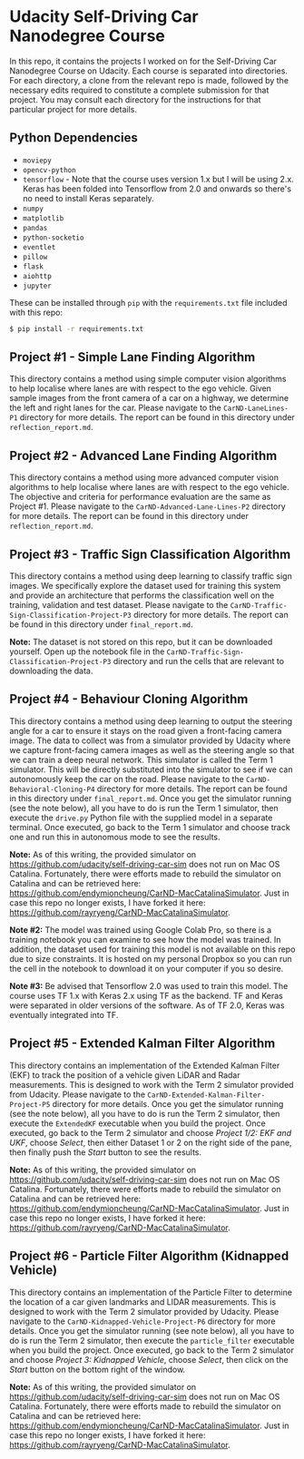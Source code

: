 # Udacity Self-Driving Car Nanodegree Course

In this repo, it contains the projects I worked on for the Self-Driving Car Nanodegree Course on Udacity.  Each course is separated into directories.  For each directory, a clone from the relevant repo is made, followed by the necessary edits required to constitute a complete submission for that project.  You may consult each directory for the instructions for that particular project for more details.

## Python Dependencies
* `moviepy`
* `opencv-python`
* `tensorflow` - Note that the course uses version 1.x but I will be using 2.x.  Keras has been folded into Tensorflow from 2.0 and onwards so there's no need to install Keras separately.
* `numpy`
* `matplotlib`
* `pandas`
* `python-socketio`
* `eventlet`
* `pillow`
* `flask`
* `aiohttp`
* `jupyter`

These can be installed through `pip` with the `requirements.txt` file included with this repo:

```sh
$ pip install -r requirements.txt
```

## Project #1 - Simple Lane Finding Algorithm

This directory contains a method using simple computer vision algorithms to help localise where lanes are with respect to the ego vehicle.  Given sample images from the front camera of a car on a highway, we determine the left and right lanes for the car.  Please navigate to the `CarND-LaneLines-P1` directory for more details.  The report can be found in this directory under `reflection_report.md`.

## Project #2 - Advanced Lane Finding Algorithm

This directory contains a method using more advanced computer vision algorithms to help localise where lanes are with respect to the ego vehicle.  The objective and criteria for performance evaluation are the same as Project #1.  Please navigate to the `CarND-Advanced-Lane-Lines-P2` directory for more details.  The report can be found in this directory under `reflection_report.md`.

## Project #3 - Traffic Sign Classification Algorithm

This directory contains a method using deep learning to classify traffic sign images.  We specifically explore the dataset used for training this system and provide an architecture that performs the classification well on the training, validation and test dataset.  Please navigate to the `CarND-Traffic-Sign-Classification-Project-P3` directory for more details.  The report can be found in this directory under `final_report.md`.

**Note:**  The dataset is not stored on this repo, but it can be downloaded yourself.  Open up the notebook file in the  `CarND-Traffic-Sign-Classification-Project-P3` directory and run the cells that are relevant to downloading the data.

## Project #4 - Behaviour Cloning Algorithm

This directory contains a method using deep learning to output the steering angle for a car to ensure it stays on the road given a front-facing camera image.  The data to collect was from a simulator provided by Udacity where we capture front-facing camera images as well as the steering angle so that we can train a deep neural network.  This simulator is called the Term 1 simulator.  This will be directly substituted into the simulator to see if we can autonomously keep the car on the road.  Please navigate to the `CarND-Behavioral-Cloning-P4` directory for more details.  The report can be found in this directory under `final_report.md`.  Once you get the simulator running (see the note below), all you have to do is run the Term 1 simulator, then execute the `drive.py` Python file with the supplied model in a separate terminal.  Once executed, go back to the Term 1 simulator and choose track one and run this in autonomous mode to see the results.

**Note:** As of this writing, the provided simulator on https://github.com/udacity/self-driving-car-sim does not run on Mac OS Catalina.  Fortunately, there were efforts made to rebuild the simulator on Catalina and can be retrieved here: https://github.com/endymioncheung/CarND-MacCatalinaSimulator.  Just in case this repo no longer exists, I have forked it here: https://github.com/rayryeng/CarND-MacCatalinaSimulator.

**Note #2:** The model was trained using Google Colab Pro, so there is a training notebook you can examine to see how the model was trained.  In addition, the dataset used for training this model is not available on this repo due to size constraints.  It is hosted on my personal Dropbox so you can run the cell in the notebook to download it on your computer if you so desire.

**Note #3:** Be advised that Tensorflow 2.0 was used to train this model.  The course uses TF 1.x with Keras 2.x using TF as the backend.  TF and Keras were separated in older versions of the software.  As of TF 2.0, Keras was eventually integrated into TF.

## Project #5 - Extended Kalman Filter Algorithm

This directory contains an implementation of the Extended Kalman Filter (EKF) to track the position of a vehicle given LiDAR and Radar measurements.  This is designed to work with the Term 2 simulator provided from Udacity.  Please navigate to the `CarND-Extended-Kalman-Filter-Project-P5` directory for more details.  Once you get the simulator running (see the note below), all you have to do is run the Term 2 simulator, then execute the `ExtendedKF` executable when you build the project.   Once executed, go back to the Term 2 simulator and choose *Project 1/2: EKF and UKF*, choose *Select*, then either Dataset 1 or 2 on the right side of the pane, then finally push the *Start* button to see the results.

**Note:** As of this writing, the provided simulator on https://github.com/udacity/self-driving-car-sim does not run on Mac OS Catalina.  Fortunately, there were efforts made to rebuild the simulator on Catalina and can be retrieved here: https://github.com/endymioncheung/CarND-MacCatalinaSimulator.  Just in case this repo no longer exists, I have forked it here: https://github.com/rayryeng/CarND-MacCatalinaSimulator.

## Project #6 - Particle Filter Algorithm (Kidnapped Vehicle)

This directory contains an implementation of the Particle Filter to determine the location of a car given landmarks and LIDAR measurements.  This is designed to work with the Term 2 simulator provided by Udacity.  Please navigate to the `CarND-Kidnapped-Vehicle-Project-P6` directory for more details.  Once you get the simulator running (see note below), all you have to do is run the Term 2 simulator, then execute the `particle_filter` executable when you build the project.  Once executed, go back to the Term 2 simulator and choose *Project 3: Kidnapped Vehicle*, choose *Select*, then click on the *Start* button on the bottom right of the window.

**Note:** As of this writing, the provided simulator on https://github.com/udacity/self-driving-car-sim does not run on Mac OS Catalina.  Fortunately, there were efforts made to rebuild the simulator on Catalina and can be retrieved here: https://github.com/endymioncheung/CarND-MacCatalinaSimulator.  Just in case this repo no longer exists, I have forked it here: https://github.com/rayryeng/CarND-MacCatalinaSimulator.